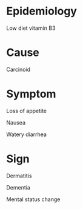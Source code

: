 # Epidemiology

Low diet vitamin B3

# Cause

Carcinoid

# Symptom

Loss of appetite

Nausea

Watery diarrhea

# Sign

Dermatitis

Dementia

Mental status change
